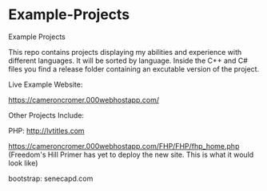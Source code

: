# Example-Projects
Example Projects

This repo contains projects displaying my abilities and experience with different languages. It will be sorted by language. Inside the C++ and C# files you find a release folder containing an excutable version of the project.

Live Example Website:

https://cameroncromer.000webhostapp.com/


Other Projects Include:

  PHP:
    http://lvtitles.com
    
   https://cameroncromer.000webhostapp.com/FHP/FHP/fhp_home.php (Freedom's Hill Primer has yet to deploy the new site. This is what it would look like)

bootstrap:
  senecapd.com

